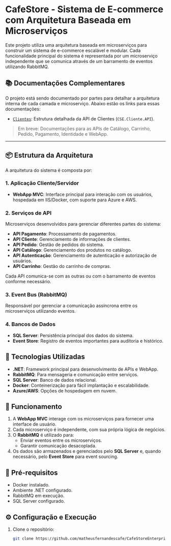 # CafeStore - Sistema de E-commerce com Arquitetura Baseada em Microserviços

Este projeto utiliza uma arquitetura baseada em microserviços para construir um sistema de e-commerce escalável e modular. Cada funcionalidade principal do sistema é representada por um microserviço independente que se comunica através de um barramento de eventos utilizando RabbitMQ.

## 📚 Documentações Complementares

O projeto está sendo documentado por partes para detalhar a arquitetura interna de cada camada e microserviço. Abaixo estão os links para essas documentações:

- [`Clientes`](./documentation/README-Clientes.md): Estrutura detalhada da API de Clientes (`CSE.Cliente.API`).

> Em breve: Documentações para as APIs de Catálogo, Carrinho, Pedido, Pagamento, Identidade e WebApp.

---

## 📦 Estrutura da Arquitetura

A arquitetura do sistema é composta por:

### 1. **Aplicação Cliente/Servidor**

- **WebApp MVC**: Interface principal para interação com os usuários, hospedada em IIS/Docker, com suporte para Azure e AWS.

### 2. **Serviços de API**

Microserviços desenvolvidos para gerenciar diferentes partes do sistema:

- **API Pagamento**: Processamento de pagamentos.
- **API Cliente**: Gerenciamento de informações de clientes.
- **API Pedido**: Gestão de pedidos do sistema.
- **API Catálogo**: Gerenciamento dos produtos no catálogo.
- **API Autenticação**: Gerenciamento de autenticação e autorização de usuários.
- **API Carrinho**: Gestão do carrinho de compras.

Cada API comunica-se com as outras ou com o barramento de eventos conforme necessário.

### 3. **Event Bus (RabbitMQ)**

Responsável por gerenciar a comunicação assíncrona entre os microserviços utilizando eventos.

### 4. **Bancos de Dados**

- **SQL Server**: Persistência principal dos dados do sistema.
- **Event Store**: Registro de eventos importantes para auditoria e histórico.

## 🚀 Tecnologias Utilizadas

- **.NET**: Framework principal para desenvolvimento de APIs e WebApp.
- **RabbitMQ**: Para mensageria e comunicação entre serviços.
- **SQL Server**: Banco de dados relacional.
- **Docker**: Conteinerização para fácil implantação e escalabilidade.
- **Azure/AWS**: Opções de hospedagem em nuvem.

## 📑 Funcionamento

1. A **WebApp MVC** interage com os microserviços para fornecer uma interface de usuário.
2. Cada microserviço é independente, com sua própria lógica de negócios.
3. O **RabbitMQ** é utilizado para:
   - Enviar eventos entre os microserviços.
   - Garantir comunicação desacoplada.
4. Os dados são armazenados e gerenciados pelo **SQL Server** e, quando necessário, pelo **Event Store** para event sourcing.

## 🔧 Pré-requisitos

- Docker instalado.
- Ambiente .NET configurado.
- RabbitMQ em execução.
- SQL Server configurado.

## ⚙️ Configuração e Execução

1. Clone o repositório:
   ```bash
   git clone https://github.com/matheusfernandescafe/CafeStoreEnterprise.git
